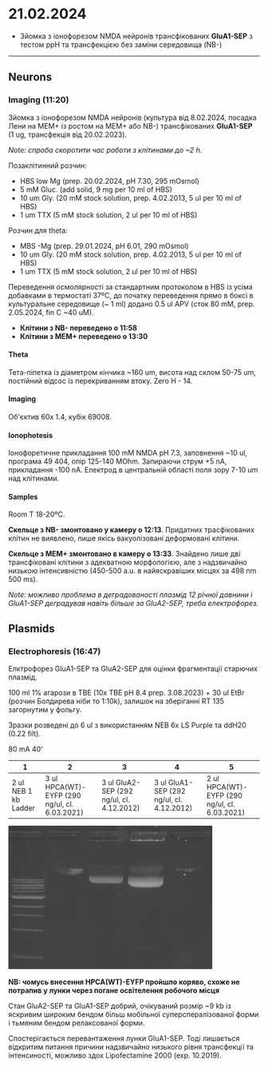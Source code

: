 21.02.2024
=========
- Зйомка з іонофорезом NMDA нейронів трансфікованих __GluA1-SEP__ з тестом ppH та трансфекцією без заміни середовища (NB-)

---

## Neurons
### Imaging (11:20)
Зйомка з іонофорезом NMDA нейронів (культура від 8.02.2024, посадка Лени на MEM+ із ростом на MEM+ або NB-) трансфікованих __GluA1-SEP__ (1 ug, трансфекція від 20.02.2023).

_Note: спроба скоротити час роботи з клітинами до ~2 h._

Позаклітинний розчин:

- HBS low Mg (prep. 20.02.2024, pH 7.30,  295 mOsmol)
- 5 mM Gluc. (add solid, 9 mg per 10 ml of HBS)
- 10 um Gly. (20 mM stock solution, prep. 4.02.2013, 5 ul per 10 ml of HBS)
- 1 um TTX (5 mM stock solution, 2 ul per 10 ml of HBS)

Розчин для theta:

- MBS -Mg  (prep. 29.01.2024, pH 6.01, 290 mOsmol)
- 10 um Gly. (20 mM stock solution, prep. 4.02.2013, 5 ul per 10 ml of HBS)
- 1 um TTX (5 mM stock solution, 2 ul per 10 ml of HBS)

Переведення осмолярності за стандартним протоколом в HBS із усіма добавками в термостаті 37ºC, до початку переведення прямо в боксі в культуральне середовище (~ 1 ml) додано 0.5 ul APV (сток 80 mM, prep. 2.05.2024, fin C ~40 uM).

- __Клітини з NB- переведено о 11:58__
- __Клітини з MEM+ переведено о 13:30__

#### Theta

Тета-піпетка із діаметром кінчика ~160 um, висота над склом 50-75 um, постійний відсос із перекриванням втоку. Zero H - 14.

#### Imaging

Об'єктив 60x 1.4,  кубік 69008.

#### Ionophotesis

Іонофоретичне прикладання 100 mM NMDA pH 7.3, заповнення ~10 ul, програма 49 404, опір 125-140 MOhm. Запираючи струм +5 nA, прикладання -100 nA. Електрод в центральній області поля зору 7-10 um над клітинами.

#### Samples

Room T 18-20ºC. 

__Cкельце з NB- змонтовано у камеру о 12:13__. Придатних трасфікованих клітин не виявлено, лише якісь вакуолізовані деформовані клітини.

__Скельце з MEM+ змонтовано в камеру о 13:33__. Знайдено лише дві трансфіковані клітини з адекватною морфологією, але з надзвичайно низькою інтенсивністю (450-500 a.u. в найяскравіших місцях за 498 nm 500 ms).

_Note:  можливо проблема в деградованості плазмід 12 річної давнини і GluA1-SEP деградував навіть більше за GluA2-SEP, треба електрофорез._

## Plasmids
### Electrophoresis (16:47)
Елктрофорез GluA1-SEP та GluA2-SEP для оцінки фрагментації старючих плазмід.

100 ml 1% агарози в TBE (10x TBE pH 8.4 prep. 3.08.2023) + 30 ul EtBr (розчин Болдирева ніби то 1:10k), залишок на зберіганні RT 135 загорнутим у фольгу.

Зразки розведені до 6 ul з використанням NEB 6x LS Purple та ddH20 (0.22 filt). 

80 mA 40'

|1|2|3|4|5|
|-|-|-|-|-|
|2 ul NEB 1 kb Ladder|3 ul HPCA(WT)-EYFP (290 ng/ul, cl. 6.03.2021)|3 ul GluA2-SEP (292 ng/ul, cl. 4.12.2012)|3 ul GluA1-SEP (292 ng/ul, cl. 4.12.2012)|2 ul HPCA(WT)-EYFP (290 ng/ul, cl. 6.03.2021)|

<img src="pic/24_02_22_01.jpeg" style="zoom:40%;" />

__NB: чомусь внесення HPCA(WT)-EYFP пройшло коряво, схоже не потрапив у лунки через погане освітелення робочого місця__

Стан GluA2-SEP та GluA1-SEP добрий, очікуваний розмір ~9 kb із яскривим широким бендом більш мобільної суперспералізованої форми і тьмяним бендом релаксованої форми.

Спостерігається перевантаження лунки GluA1-SEP. Тоді лишається відкритим питання причини надзвичайно низького рівня трансфекції та інтенсиності, можливо здох Lipofectamine 2000 (exp. 10.2019).
